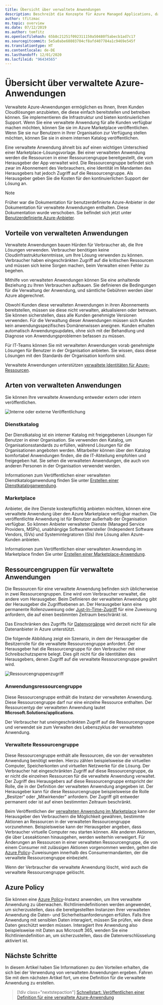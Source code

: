 ```yaml
---
title: Übersicht über verwaltete Anwendungen
description: Beschreibt die Konzepte für Azure Managed Applications, das Cloudlösungen bereitstellt, die Kunden einfach bereitstellen und betreiben können.
author: tfitzmac
ms.topic: overview
ms.date: 07/12/2019
ms.author: tomfitz
ms.openlocfilehash: 65b8c21251f092311150a50480f5abecb1ad7c17
ms.sourcegitcommit: 5e5a0abe60803704cf8afd407784a1c9469e545f
ms.translationtype: HT
ms.contentlocale: de-DE
ms.lasthandoff: 12/01/2020
ms.locfileid: "96434565"
---
```

# <a name="azure-managed-applications-overview"></a>Übersicht über verwaltete Azure-Anwendungen

Verwaltete Azure-Anwendungen ermöglichen es Ihnen, Ihren Kunden Cloudlösungen anzubieten, die diese einfach bereitstellen und betreiben können. Sie implementieren die Infrastruktur und bieten kontinuierlichen Support. Wenn Sie eine verwaltete Anwendung für alle Kunden verfügbar machen möchten, können Sie sie im Azure Marketplace veröffentlichen. Wenn Sie sie nur Benutzern in Ihrer Organisation zur Verfügung stellen möchten, können Sie sie in einem internen Katalog veröffentlichen. 

Eine verwaltete Anwendung ähnelt bis auf einen wichtigen Unterschied einer Marketplace-Lösungsvorlage. Bei einer verwalteten Anwendung werden die Ressourcen in einer Ressourcengruppe bereitgestellt, die vom Herausgeber der App verwaltet wird. Die Ressourcengruppe befindet sich zwar im Abonnement des Verbrauchers, eine Identität im Mandanten des Herausgebers hat jedoch Zugriff auf die Ressourcengruppe. Als Herausgeber geben Sie die Kosten für den kontinuierlichen Support der Lösung an.

> [!NOTE]
> Früher war die Dokumentation für benutzerdefinierte Azure-Anbieter in der Dokumentation für verwaltete Anwendungen enthalten. Diese Dokumentation wurde verschoben. Sie befindet sich jetzt unter [Benutzerdefinierte Azure-Anbieter](../custom-providers/overview.md).

## <a name="advantages-of-managed-applications"></a>Vorteile von verwalteten Anwendungen

Verwaltete Anwendungen bauen Hürden für Verbraucher ab, die Ihre Lösungen verwenden. Verbraucher benötigen keine Cloudinfrastrukturkenntnisse, um Ihre Lösung verwenden zu können. Verbraucher haben eingeschränkten Zugriff auf die kritischen Ressourcen und müssen sich keine Sorgen machen, beim Verwalten einen Fehler zu begehen. 

Mithilfe von verwalteten Anwendungen können Sie eine anhaltende Beziehung zu Ihren Verbrauchen aufbauen. Sie definieren die Bedingungen für die Verwaltung der Anwendung, und sämtliche Gebühren werden über Azure abgerechnet.

Obwohl Kunden diese verwalteten Anwendungen in ihren Abonnements bereitstellen, müssen sie diese nicht verwalten, aktualisieren oder betreuen. Sie können sicherstellen, dass alle Kunden genehmigte Versionen verwenden. Für die Verwaltung dieser Anwendungen müssen sich Kunden kein anwendungsspezifisches Domänenwissen aneignen. Kunden erhalten automatisch Anwendungsupdates, ohne sich mit der Behandlung und Diagnose von Anwendungsproblemen befassen zu müssen. 

Für IT-Teams können Sie mit verwalteten Anwendungen vorab genehmigte Lösungen für Benutzer in der Organisation anbieten. Sie wissen, dass diese Lösungen mit den Standards der Organisation konform sind.

Verwaltete Anwendungen unterstützen [verwaltete Identitäten für Azure-Ressourcen](./publish-managed-identity.md).

## <a name="types-of-managed-applications"></a>Arten von verwalteten Anwendungen

Sie können Ihre verwaltete Anwendung entweder extern oder intern veröffentlichen.

![Interne oder externe Veröffentlichung](./media/overview/manage_app_options.png)

### <a name="service-catalog"></a>Dienstkatalog

Der Dienstkatalog ist ein interner Katalog mit freigegebenen Lösungen für Benutzer in einer Organisation. Sie verwenden den Katalog, um Organisationsstandards zu erfüllen, während Lösungen für die Organisationen angeboten werden. Mitarbeiter können über den Katalog komfortabel Anwendungen finden, die die IT-Abteilung empfohlen und freigegeben hat. Sie sehen die verwalteten Anwendungen, die auch von anderen Personen in der Organisation verwendet werden.

Informationen zum Veröffentlichen einer verwalteten Dienstkataloganwendung finden Sie unter [Erstellen einer Dienstkataloganwendung](publish-service-catalog-app.md).

### <a name="marketplace"></a>Marketplace

Anbieter, die ihre Dienste kostenpflichtig anbieten möchten, können eine verwaltete Anwendung über den Azure Marketplace verfügbar machen. Die veröffentlichte Anwendung ist für Benutzer außerhalb der Organisation verfügbar. So können Anbieter verwalteter Dienste (Managed Service Providers, MSPs), unabhängige Softwarehersteller (Independent Software Vendors, ISVs) und Systemintegratoren (SIs) ihre Lösung allen Azure-Kunden anbieten.

Informationen zum Veröffentlichen einer verwalteten Anwendung im Marketplace finden Sie unter [Erstellen einer Marketplace-Anwendung](../../marketplace/create-new-azure-apps-offer.md).

## <a name="resource-groups-for-managed-applications"></a>Ressourcengruppen für verwaltete Anwendungen

Die Ressourcen für eine verwaltete Anwendung befinden sich üblicherweise in zwei Ressourcengruppen. Eine wird vom Verbraucher verwaltet, die andere vom Herausgeber. Beim Definieren der verwalteten Anwendung gibt der Herausgeber die Zugriffsebenen an. Der Herausgeber kann eine permanente Rollenzuweisung oder [Just-In-Time-Zugriff](request-just-in-time-access.md) für eine Zuweisung anfordern, die auf einen bestimmten Zeitraum beschränkt ist.

Das Einschränken des Zugriffs für [Datenvorgänge](../../role-based-access-control/role-definitions.md) wird derzeit nicht für alle Datenanbieter in Azure unterstützt.

Die folgende Abbildung zeigt ein Szenario, in dem der Herausgeber die Besitzerrolle für die verwaltete Ressourcengruppe anfordert. Der Herausgeber hat die Ressourcengruppe für den Verbraucher mit einer Schreibschutzsperre belegt. Dies gilt nicht für die Identitäten des Herausgebers, denen Zugriff auf die verwaltete Ressourcengruppe gewährt wird.

![Ressourcengruppenzugriff](./media/overview/access.png)

### <a name="application-resource-group"></a>Anwendungsressourcengruppe

Diese Ressourcengruppe enthält die Instanz der verwalteten Anwendung. Diese Ressourcengruppe darf nur eine einzelne Ressource enthalten. Der Ressourcentyp der verwalteten Anwendung lautet **Microsoft.Solutions/applications**.

Der Verbraucher hat uneingeschränkten Zugriff auf die Ressourcengruppe und verwendet sie zum Verwalten des Lebenszyklus der verwalteten Anwendung.

### <a name="managed-resource-group"></a>Verwaltete Ressourcengruppe

Diese Ressourcengruppe enthält alle Ressourcen, die von der verwalteten Anwendung benötigt werden. Hierzu zählen beispielsweise die virtuellen Computer, Speicherkonten und virtuellen Netzwerke für die Lösung. Der Verbraucher hat eingeschränkten Zugriff auf diese Ressourcengruppe, da er nicht die einzelnen Ressourcen für die verwaltete Anwendung verwaltet. Der Zugriff des Herausgebers auf diese Ressourcengruppe entspricht der Rolle, die in der Definition der verwalteten Anwendung angegeben ist. Der Herausgeber kann für diese Ressourcengruppe beispielsweise die Rolle „Besitzer“ oder „Mitwirkender" anfordern. Der Zugriff gilt entweder permanent oder ist auf einen bestimmten Zeitraum beschränkt.

Beim Veröffentlichen der [verwalteten Anwendung im Marketplace](../../marketplace/create-new-azure-apps-offer.md) kann der Herausgeber den Verbrauchern die Möglichkeit gewähren, bestimmte Aktionen an Ressourcen in der verwalteten Ressourcengruppe vorzunehmen. Beispielsweise kann der Herausgeber angeben, dass Verbraucher virtuelle Computer neu starten können. Alle anderen Aktionen, die über Leseaktionen hinausgehen, werden weiterhin verweigert. Für Änderungen an Ressourcen in einer verwalteten Ressourcengruppe, die von einem Consumer mit zulässigen Aktionen vorgenommen werden, gelten die [Azure Policy](../../governance/policy/overview.md)-Zuweisungen innerhalb des Consumermandanten, der die verwaltete Ressourcengruppe einbezieht.

Wenn der Verbraucher die verwaltete Anwendung löscht, wird auch die verwaltete Ressourcengruppe gelöscht.

## <a name="azure-policy"></a>Azure Policy

Sie können eine [Azure Policy](../../governance/policy/overview.md)-Instanz anwenden, um Ihre verwaltete Anwendung zu überwachen. Richtliniendefinitionen werden angewendet, um sicherzustellen, dass die bereitgestellten Instanzen Ihrer verwalteten Anwendung die Daten- und Sicherheitsanforderungen erfüllen. Falls Ihre Anwendung mit sensiblen Daten interagiert, müssen Sie prüfen, wie diese Daten geschützt werden müssen. Interagiert Ihre Anwendung also beispielsweise mit Daten aus Microsoft 365, wenden Sie eine Richtliniendefinition an, um sicherzustellen, dass die Datenverschlüsselung aktiviert ist.

## <a name="next-steps"></a>Nächste Schritte

In diesem Artikel haben Sie Informationen zu den Vorteilen erhalten, die sich bei der Verwendung von verwalteten Anwendungen ergeben. Fahren Sie mit dem nächsten Artikel fort, um eine Definition für die verwaltete Anwendung zu erstellen.

> [!div class="nextstepaction"]
> [Schnellstart: Veröffentlichen einer Definition für eine verwaltete Azure-Anwendung](publish-service-catalog-app.md)